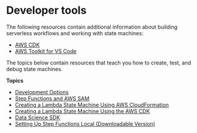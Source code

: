 # Developer tools<a name="developer-tools"></a>

The following resources contain additional information about building serverless workflows and working with state machines:
+ [AWS CDK](https://docs.aws.amazon.com/cdk/api/latest/docs/aws-stepfunctions-readme.html)
+ [AWS Toolkit for VS Code](https://docs.aws.amazon.com/toolkit-for-vscode/latest/userguide/bulding-stepfunctions.html)

The topics below contain resources that teach you how to create, test, and debug state machines\.

**Topics**
+ [Development Options](development-options.md)
+ [Step Functions and AWS SAM](concepts-sam-sfn.md)
+ [Creating a Lambda State Machine Using AWS CloudFormation](tutorial-lambda-state-machine-cloudformation.md)
+ [Creating a Lambda State Machine Using the AWS CDK](tutorial-lambda-state-machine-cdk.md)
+ [Data Science SDK](concepts-python-sdk.md)
+ [Setting Up Step Functions Local \(Downloadable Version\)](sfn-local.md)